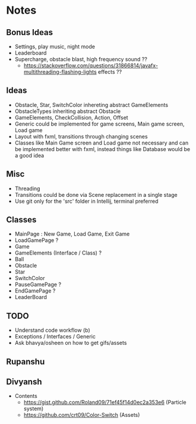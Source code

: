 # Notes

## Bonus Ideas
- Settings, play music, night mode
- Leaderboard
- Supercharge, obstacle blast, high frequency sound ??
  - https://stackoverflow.com/questions/31866814/javafx-multithreading-flashing-lights effects ??

## Ideas
- Obstacle, Star, SwitchColor inhereting abstract GameElements
- ObstacleTypes inheriting abstract Obstacle
- GameElements, CheckCollision, Action, Offset 
- Generic could be implemented for game screens, Main game screen, Load game
- Layout with fxml, transitions through changing scenes
- Classes like Main Game screen and Load game not necessary and can be implemented better with fxml, instead things like Database would be a good idea

## Misc
- Threading
- Transitions could be done via Scene replacement in a single stage
- Use git only for the 'src' folder in Intellij, terminal preferred

## Classes
* MainPage : New Game, Load Game, Exit Game
* LoadGamePage ?
* Game
* GameElements (Interface / Class) ?
* Ball
* Obstacle
* Star
* SwitchColor
* PauseGamePage ?
* EndGamePage ?
* LeaderBoard

## TODO
* Understand code workflow (b)
* Exceptions / Interfaces / Generic 
* Ask bhavya/osheen on how to get gifs/assets

## Rupanshu

## Divyansh
- Contents
  - https://gist.github.com/Roland09/71ef45f14d0ec2a353e6 (Particle system)
  - https://github.com/crt09/Color-Switch (Assets)

